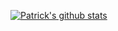 <!--
**pshassett/pshassett** is a ✨ _special_ ✨ repository because its `README.md` (this file) appears on your GitHub profile.

Here are some ideas to get you started:

- 🔭 I’m currently working on ...
- 🌱 I’m currently learning ...
- 👯 I’m looking to collaborate on ...
- 🤔 I’m looking for help with ...
- 💬 Ask me about ...
- 📫 How to reach me: ...
- 😄 Pronouns: ...
- ⚡ Fun fact: ...
-->

[![Patrick's github stats](https://github-readme-stats.vercel.app/api?username=pshassett&count_private=true&show_icons=true&theme=dark)](https://github.com/anuraghazra/github-readme-stats)
